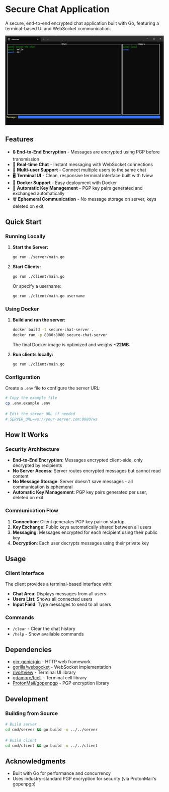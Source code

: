 # Secure Chat Application

A secure, end-to-end encrypted chat application built with Go, featuring a terminal-based UI and WebSocket communication.

![Example Screenshot](example.png)

## Features

- 🔒 **End-to-End Encryption** - Messages are encrypted using PGP before transmission
- 💬 **Real-time Chat** - Instant messaging with WebSocket connections
- 👥 **Multi-user Support** - Connect multiple users to the same chat
- 🖥️ **Terminal UI** - Clean, responsive terminal interface built with tview
- 🐳 **Docker Support** - Easy deployment with Docker
- 🔑 **Automatic Key Management** - PGP key pairs generated and exchanged automatically
- 🗑️ **Ephemeral Communication** - No message storage on server, keys deleted on exit

## Quick Start

### Running Locally

1. **Start the Server:**

   ```bash
   go run ./server/main.go
   ```

2. **Start Clients:**
   ```bash
   go run ./client/main.go
   ```
   Or specify a username:
   ```bash
   go run ./client/main.go username
   ```

### Using Docker

1. **Build and run the server:**

   ```bash
   docker build -t secure-chat-server .
   docker run -p 8080:8080 secure-chat-server
   ```

   The final Docker image is optimized and weighs **~22MB**.

2. **Run clients locally:**
   ```bash
   go run ./client/main.go
   ```

### Configuration

Create a `.env` file to configure the server URL:

```bash
# Copy the example file
cp .env.example .env

# Edit the server URL if needed
# SERVER_URL=ws://your-server.com:8080/ws
```

## How It Works

### Security Architecture

- **End-to-End Encryption**: Messages encrypted client-side, only decrypted by recipients
- **No Server Access**: Server routes encrypted messages but cannot read content
- **No Message Storage**: Server doesn't save messages - all communication is ephemeral
- **Automatic Key Management**: PGP key pairs generated per user, deleted on exit

### Communication Flow

1. **Connection**: Client generates PGP key pair on startup
2. **Key Exchange**: Public keys automatically shared between all users
3. **Messaging**: Messages encrypted for each recipient using their public key
4. **Decryption**: Each user decrypts messages using their private key

## Usage

### Client Interface

The client provides a terminal-based interface with:

- **Chat Area**: Displays messages from all users
- **Users List**: Shows all connected users
- **Input Field**: Type messages to send to all users

### Commands

- `/clear` - Clear the chat history
- `/help` - Show available commands

## Dependencies

- [gin-gonic/gin](https://github.com/gin-gonic/gin) - HTTP web framework
- [gorilla/websocket](https://github.com/gorilla/websocket) - WebSocket implementation
- [rivo/tview](https://github.com/rivo/tview) - Terminal UI library
- [gdamore/tcell](https://github.com/gdamore/tcell) - Terminal cell library
- [ProtonMail/gopenpgp](https://github.com/ProtonMail/gopenpgp) - PGP encryption library

## Development

### Building from Source

```bash
# Build server
cd cmd/server && go build -o ../../server

# Build client
cd cmd/client && go build -o ../../client
```

## Acknowledgments

- Built with Go for performance and concurrency
- Uses industry-standard PGP encryption for security (via ProtonMail's gopenpgp)
